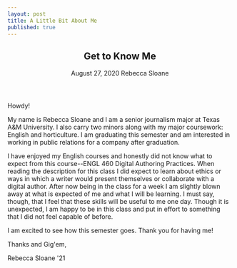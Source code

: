 ```yaml
---
layout: post
title: A Little Bit About Me
published: true
---
```


<article>
	<header>
		<h1>Get to Know Me</h1>
		<time>August 27, 2020</time>
		<span class="author-name">Rebecca Sloane</span>
	</header>
</article>



Howdy!

My name is Rebecca Sloane and I am a senior journalism major at Texas A&M University. I also carry two minors along with my major coursework: English and horticulture. I am graduating this semester and am interested in working in public relations for a company after graduation.

I have enjoyed my English courses and honestly did not know what to expect from this course--ENGL 460 Digital Authoring Practices. When reading the description for this class I did expect to learn about ethics or ways in which a writer would present themselves or collaborate with a digital author. After now being in the class for a week I am slightly blown away at what is expected of me and what I will be learning. I must say, though, that I feel that these skills will be useful to me one day. Though it is unexpected, I am happy to be in this class and put in effort to something that I did not feel capable of before.

I am excited to see how this semester goes. Thank you for having me!

Thanks and Gig'em,

Rebecca Sloane '21
